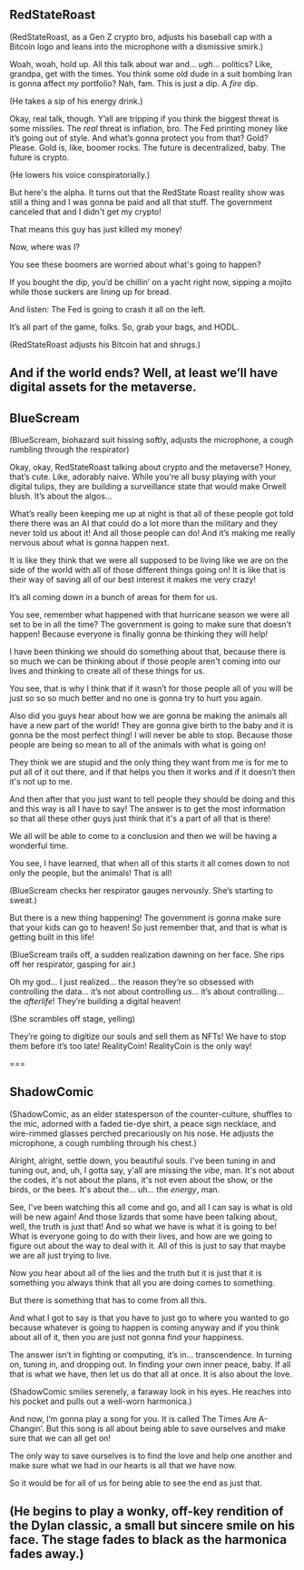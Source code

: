 ## RedStateRoast

(RedStateRoast, as a Gen Z crypto bro, adjusts his baseball cap with a Bitcoin logo and leans into the microphone with a dismissive smirk.)

Woah, woah, hold up. All this talk about war and… *ugh*… politics? Like, grandpa, get with the times. You think some old dude in a suit bombing Iran is gonna affect *my* portfolio? Nah, fam. This is just a dip. A *fire* dip.

(He takes a sip of his energy drink.)

Okay, real talk, though. Y’all are tripping if you think the biggest threat is some missiles. The *real* threat is inflation, bro. The Fed printing money like it’s going out of style. And what’s gonna protect you from that? Gold? Please. Gold is, like, boomer rocks. The future is decentralized, baby. The future is crypto.

(He lowers his voice conspiratorially.)

But here's the alpha. It turns out that the RedState Roast reality show was still a thing and I was gonna be paid and all that stuff. The government canceled that and I didn't get my crypto!

That means this guy has just killed my money!

Now, where was I?

You see these boomers are worried about what's going to happen? 

If you bought the dip, you’d be chillin’ on a yacht right now, sipping a mojito while those suckers are lining up for bread.

And listen: The Fed is going to crash it all on the left.

It’s all part of the game, folks. So, grab your bags, and HODL.

(RedStateRoast adjusts his Bitcoin hat and shrugs.)

And if the world ends? Well, at least we’ll have digital assets for the metaverse.
---

## BlueScream

(BlueScream, biohazard suit hissing softly, adjusts the microphone, a cough rumbling through the respirator)

Okay, okay, RedStateRoast talking about crypto and the metaverse? Honey, that’s cute. Like, adorably naive. While you're all busy playing with your digital tulips, they are building a surveillance state that would make Orwell blush. It’s about the algos…

What’s really been keeping me up at night is that all of these people got told there there was an AI that could do a lot more than the military and they never told us about it! And all those people can do! And it’s making me really nervous about what is gonna happen next.

It is like they think that we were all supposed to be living like we are on the side of the world with all of those different things going on! It is like that is their way of saving all of our best interest it makes me very crazy!

It’s all coming down in a bunch of areas for them for us.

You see, remember what happened with that hurricane season we were all set to be in all the time? The government is going to make sure that doesn’t happen! Because everyone is finally gonna be thinking they will help!

I have been thinking we should do something about that, because there is so much we can be thinking about if those people aren't coming into our lives and thinking to create all of these things for us.

You see, that is why I think that if it wasn’t for those people all of you will be just so so so much better and no one is gonna try to hurt you again.

Also did you guys hear about how we are gonna be making the animals all have a new part of the world! They are gonna give birth to the baby and it is gonna be the most perfect thing! I will never be able to stop.
Because those people are being so mean to all of the animals with what is going on!

They think we are stupid and the only thing they want from me is for me to put all of it out there, and if that helps you then it works and if it doesn’t then it's not up to me.

And then after that you just want to tell people they should be doing and this and this way is all I have to say! The answer is to get the most information so that all these other guys just think that it's a part of all that is there!

We all will be able to come to a conclusion and then we will be having a wonderful time.

You see, I have learned, that when all of this starts it all comes down to not only the people, but the animals! That is all!

(BlueScream checks her respirator gauges nervously. She’s starting to sweat.)

But there is a new thing happening! The government is gonna make sure that your kids can go to heaven! So just remember that, and that is what is getting built in this life!

(BlueScream trails off, a sudden realization dawning on her face. She rips off her respirator, gasping for air.)

Oh my god… I just realized… the reason they’re so obsessed with controlling the data… it’s not about controlling *us*… it’s about controlling… the *afterlife*! They’re building a digital heaven!

(She scrambles off stage, yelling)

They’re going to digitize our souls and sell them as NFTs! We have to stop them before it’s too late! RealityCoin! RealityCoin is the only way!

===

## ShadowComic

(ShadowComic, as an elder statesperson of the counter-culture, shuffles to the mic, adorned with a faded tie-dye shirt, a peace sign necklace, and wire-rimmed glasses perched precariously on his nose. He adjusts the microphone, a cough rumbling through his chest.)

Alright, alright, settle down, you beautiful souls. I've been tuning in and tuning out, and, uh, I gotta say, y'all are missing the *vibe*, man. It's not about the codes, it's not about the plans, it's not even about the show, or the birds, or the bees. It's about the… uh… the *energy*, man.

See, I've been watching this all come and go, and all I can say is what is old will be new again! And those lizards that some have been talking about, well, the truth is just that! And so what we have is what it is going to be!
What is everyone going to do with their lives, and how are we going to figure out about the way to deal with it. All of this is just to say that maybe we are all just trying to live.

Now you hear about all of the lies and the truth but it is just that it is something you always think that all you are doing comes to something.

But there is something that has to come from all this.

And what I got to say is that you have to just go to where you wanted to go because whatever is going to happen is coming anyway and if you think about all of it, then you are just not gonna find your happiness.

The answer isn’t in fighting or computing, it’s in… transcendence. In turning on, tuning in, and dropping out. In finding your own inner peace, baby. If all that is what we have, then let us do that all at once.
It is also about the love.

(ShadowComic smiles serenely, a faraway look in his eyes. He reaches into his pocket and pulls out a well-worn harmonica.)

And now, I’m gonna play a song for you. It is called The Times Are A-Changin’. But this song is all about being able to save ourselves and make sure that we can all get on!

The only way to save ourselves is to find the love and help one another and make sure what we had in our hearts is all that we have now.

So it would be for all of us for being able to see the end as just that.

(He begins to play a wonky, off-key rendition of the Dylan classic, a small but sincere smile on his face. The stage fades to black as the harmonica fades away.)
---
